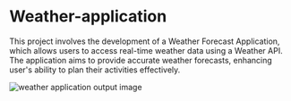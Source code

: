 # Weather-application
This project involves the development of a Weather Forecast Application, which allows users to access real-time weather data using a Weather API. The application aims to provide accurate weather forecasts, enhancing user's ability to plan their activities effectively.

![weather application output image](https://github.com/user-attachments/assets/57f5a2ed-723f-4d43-944b-b4f2c593eecc)
